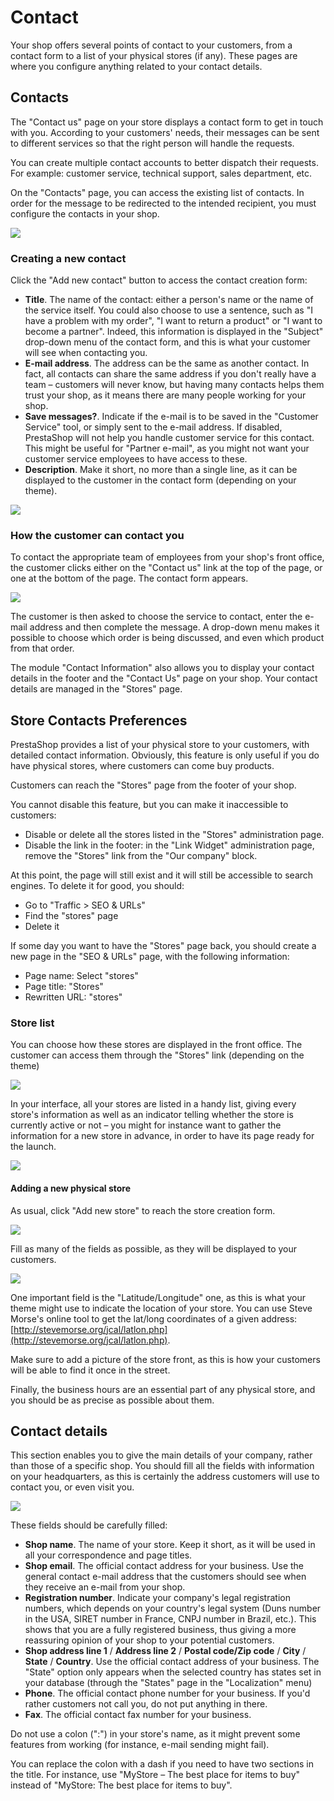 # Contact

Your shop offers several points of contact to your customers, from a contact form to a list of your physical stores (if any). These pages are where you configure anything related to your contact details.

## Contacts

The "Contact us" page on your store displays a contact form to get in touch with you. According to your customers' needs, their messages can be sent to different services so that the right person will handle the requests.

You can create multiple contact accounts to better dispatch their requests. For example: customer service, technical support, sales department, etc.&#x20;

On the "Contacts" page, you can access the existing list of contacts. In order for the message to be redirected to the intended recipient, you must configure the contacts in your shop.

![](<../../../.gitbook/assets/23789574 (2).png>)

### Creating a new contact

Click the "Add new contact" button to access the contact creation form:

* **Title**. The name of the contact: either a person's name or the name of the service itself. You could also choose to use a sentence, such as "I have a problem with my order", "I want to return a product" or "I want to become a partner". Indeed, this information is displayed in the "Subject" drop-down menu of the contact form, and this is what your customer will see when contacting you.
* **E-mail address**. The address can be the same as another contact. In fact, all contacts can share the same address if you don't really have a team – customers will never know, but having many contacts helps them trust your shop, as it means there are many people working for your shop.
* **Save messages?**. Indicate if the e-mail is to be saved in the "Customer Service" tool, or simply sent to the e-mail address. If disabled, PrestaShop will not help you handle customer service for this contact. This might be useful for "Partner e-mail", as you might not want your customer service employees to have access to these.
* **Description**. Make it short, no more than a single line, as it can be displayed to the customer in the contact form (depending on your theme).

![](<../../../.gitbook/assets/30670852 (4) (4) (4).png>)

### How the customer can contact you

To contact the appropriate team of employees from your shop's front office, the customer clicks either on the "Contact us" link at the top of the page, or one at the bottom of the page. The contact form appears.

![](<../../../.gitbook/assets/51839985 (4) (4) (2).png>)

The customer is then asked to choose the service to contact, enter the e-mail address and then complete the message. A drop-down menu makes it possible to choose which order is being discussed, and even which product from that order.

The module "Contact Information" also allows you to display your contact details in the footer and the "Contact Us" page on your shop. Your contact details are managed in the "Stores" page.

## Store Contacts Preferences

PrestaShop provides a list of your physical store to your customers, with detailed contact information. Obviously, this feature is only useful if you do have physical stores, where customers can come buy products.

Customers can reach the "Stores" page from the footer of your shop.

You cannot disable this feature, but you can make it inaccessible to customers:

* Disable or delete all the stores listed in the "Stores" administration page.
* Disable the link in the footer: in the "Link Widget" administration page, remove the "Stores" link from the "Our company" block.

At this point, the page will still exist and it will still be accessible to search engines. To delete it for good, you should:

* Go to "Traffic > SEO & URLs"
* Find the "stores" page
* Delete it

If some day you want to have the "Stores" page back, you should create a new page in the "SEO & URLs" page, with the following information:

* Page name: Select "stores"
* Page title: "Stores"
* Rewritten URL: "stores"

### Store list <a href="#storesandcontactdetails-storelist" id="storesandcontactdetails-storelist"></a>

You can choose how these stores are displayed in the front office. The customer can access them through the "Stores" link (depending on the theme)

![](<../../../.gitbook/assets/51839987 (4) (4) (2).png>)

In your interface, all your stores are listed in a handy list, giving every store's information as well as an indicator telling whether the store is currently active or not – you might for instance want to gather the information for a new store in advance, in order to have its page ready for the launch.

![](<../../../.gitbook/assets/45580496 (4) (4) (2).png>)

#### Adding a new physical store <a href="#storesandcontactdetails-addinganewphysicalstore" id="storesandcontactdetails-addinganewphysicalstore"></a>

As usual, click "Add new store" to reach the store creation form.

![](<../../../.gitbook/assets/45580497 (4) (4).png>)

Fill as many of the fields as possible, as they will be displayed to your customers.

![](<../../../.gitbook/assets/51839988 (5) (5) (2).png>)

One important field is the "Latitude/Longitude" one, as this is what your theme might use to indicate the location of your store. You can use Steve Morse's online tool to get the lat/long coordinates of a given address: [http://stevemorse.org/jcal/latlon.php](http://stevemorse.org/jcal/latlon.php).

Make sure to add a picture of the store front, as this is how your customers will be able to find it once in the street.

Finally, the business hours are an essential part of any physical store, and you should be as precise as possible about them.

## Contact details

This section enables you to give the main details of your company, rather than those of a specific shop. You should fill all the fields with information on your headquarters, as this is certainly the address customers will use to contact you, or even visit you.

![](<../../../.gitbook/assets/45580500 (4) (4).png>)

These fields should be carefully filled:

* **Shop name**. The name of your store. Keep it short, as it will be used in all your correspondence and page titles.
* **Shop email**. The official contact address for your business. Use the general contact e-mail address that the customers should see when they receive an e-mail from your shop.
* **Registration number**. Indicate your company's legal registration numbers, which depends on your country's legal system (Duns number in the USA, SIRET number in France, CNPJ number in Brazil, etc.). This shows that you are a fully registered business, thus giving a more reassuring opinion of your shop to your potential customers.
* **Shop address line 1** / **Address line 2** / **Postal code/Zip code** / **City** / **State** / **Country**. Use the official contact address of your business. The "State" option only appears when the selected country has states set in your database (through the "States" page in the "Localization" menu)
* **Phone**. The official contact phone number for your business. If you'd rather customers not call you, do not put anything in there.
* **Fax**. The official contact fax number for your business.

Do not use a colon (":") in your store's name, as it might prevent some features from working (for instance, e-mail sending might fail).

You can replace the colon with a dash if you need to have two sections in the title. For instance, use "MyStore – The best place for items to buy" instead of "MyStore: The best place for items to buy".

